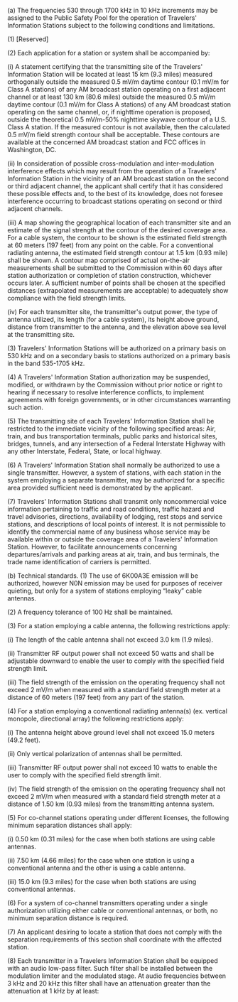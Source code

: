 (a) The frequencies 530 through 1700 kHz in 10 kHz increments may be assigned to the Public Safety Pool for the operation of Travelers' Information Stations subject to the following conditions and limitations.

(1) [Reserved]

(2) Each application for a station or system shall be accompanied by:

(i) A statement certifying that the transmitting site of the Travelers' Information Station will be located at least 15 km (9.3 miles) measured orthogonally outside the measured 0.5 mV/m daytime contour (0.1 mV/m for Class A stations) of any AM broadcast station operating on a first adjacent channel or at least 130 km (80.6 miles) outside the measured 0.5 mV/m daytime contour (0.1 mV/m for Class A stations) of any AM broadcast station operating on the same channel, or, if nighttime operation is proposed, outside the theoretical 0.5 mV/m-50% nighttime skywave contour of a U.S. Class A station. If the measured contour is not available, then the calculated 0.5 mV/m field strength contour shall be acceptable. These contours are available at the concerned AM broadcast station and FCC offices in Washington, DC.

(ii) In consideration of possible cross-modulation and inter-modulation interference effects which may result from the operation of a Travelers' Information Station in the vicinity of an AM broadcast station on the second or third adjacent channel, the applicant shall certify that it has considered these possible effects and, to the best of its knowledge, does not foresee interference occurring to broadcast stations operating on second or third adjacent channels.

(iii) A map showing the geographical location of each transmitter site and an estimate of the signal strength at the contour of the desired coverage area. For a cable system, the contour to be shown is the estimated field strength at 60 meters (197 feet) from any point on the cable. For a conventional radiating antenna, the estimated field strength contour at 1.5 km (0.93 mile) shall be shown. A contour map comprised of actual on-the-air measurements shall be submitted to the Commission within 60 days after station authorization or completion of station construction, whichever occurs later. A sufficient number of points shall be chosen at the specified distances (extrapolated measurements are acceptable) to adequately show compliance with the field strength limits.

(iv) For each transmitter site, the transmitter's output power, the type of antenna utilized, its length (for a cable system), its height above ground, distance from transmitter to the antenna, and the elevation above sea level at the transmitting site.

(3) Travelers' Information Stations will be authorized on a primary basis on 530 kHz and on a secondary basis to stations authorized on a primary basis in the band 535-1705 kHz.

(4) A Travelers' Information Station authorization may be suspended, modified, or withdrawn by the Commission without prior notice or right to hearing if necessary to resolve interference conflicts, to implement agreements with foreign governments, or in other circumstances warranting such action.

(5) The transmitting site of each Travelers' Information Station shall be restricted to the immediate vicinity of the following specified areas: Air, train, and bus transportation terminals, public parks and historical sites, bridges, tunnels, and any intersection of a Federal Interstate Highway with any other Interstate, Federal, State, or local highway.

(6) A Travelers' Information Station shall normally be authorized to use a single transmitter. However, a system of stations, with each station in the system employing a separate transmitter, may be authorized for a specific area provided sufficient need is demonstrated by the applicant.

(7) Travelers' Information Stations shall transmit only noncommercial voice information pertaining to traffic and road conditions, traffic hazard and travel advisories, directions, availability of lodging, rest stops and service stations, and descriptions of local points of interest. It is not permissible to identify the commercial name of any business whose service may be available within or outside the coverage area of a Travelers' Information Station. However, to facilitate announcements concerning departures/arrivals and parking areas at air, train, and bus terminals, the trade name identification of carriers is permitted.

(b) Technical standards. (1) The use of 6K00A3E emission will be authorized, however N0N emission may be used for purposes of receiver quieting, but only for a system of stations employing “leaky” cable antennas.

(2) A frequency tolerance of 100 Hz shall be maintained.

(3) For a station employing a cable antenna, the following restrictions apply:

(i) The length of the cable antenna shall not exceed 3.0 km (1.9 miles).

(ii) Transmitter RF output power shall not exceed 50 watts and shall be adjustable downward to enable the user to comply with the specified field strength limit.

(iii) The field strength of the emission on the operating frequency shall not exceed 2 mV/m when measured with a standard field strength meter at a distance of 60 meters (197 feet) from any part of the station.

(4) For a station employing a conventional radiating antenna(s) (ex. vertical monopole, directional array) the following restrictions apply:

(i) The antenna height above ground level shall not exceed 15.0 meters (49.2 feet).

(ii) Only vertical polarization of antennas shall be permitted.

(iii) Transmitter RF output power shall not exceed 10 watts to enable the user to comply with the specified field strength limit.

(iv) The field strength of the emission on the operating frequency shall not exceed 2 mV/m when measured with a standard field strength meter at a distance of 1.50 km (0.93 miles) from the transmitting antenna system.

(5) For co-channel stations operating under different licenses, the following minimum separation distances shall apply:

(i) 0.50 km (0.31 miles) for the case when both stations are using cable antennas.

(ii) 7.50 km (4.66 miles) for the case when one station is using a conventional antenna and the other is using a cable antenna.

(iii) 15.0 km (9.3 miles) for the case when both stations are using conventional antennas.

(6) For a system of co-channel transmitters operating under a single authorization utilizing either cable or conventional antennas, or both, no minimum separation distance is required.

(7) An applicant desiring to locate a station that does not comply with the separation requirements of this section shall coordinate with the affected station.

(8) Each transmitter in a Travelers Information Station shall be equipped with an audio low-pass filter. Such filter shall be installed between the modulation limiter and the modulated stage. At audio frequencies between 3 kHz and 20 kHz this filter shall have an attenuation greater than the attenuation at 1 kHz by at least:
              

